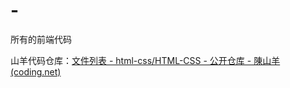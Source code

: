# -
所有的前端代码



山羊代码仓库：[文件列表 - html-css/HTML-CSS - 公开仓库 - 陳山羊 (coding.net)](https://goatchen.coding.net/public/html-css/HTML-CSS/git/files)